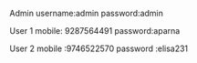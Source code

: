 Admin
username:admin
password:admin

User 1
mobile: 9287564491
password:aparna

User 2
mobile :9746522570
password :elisa231
